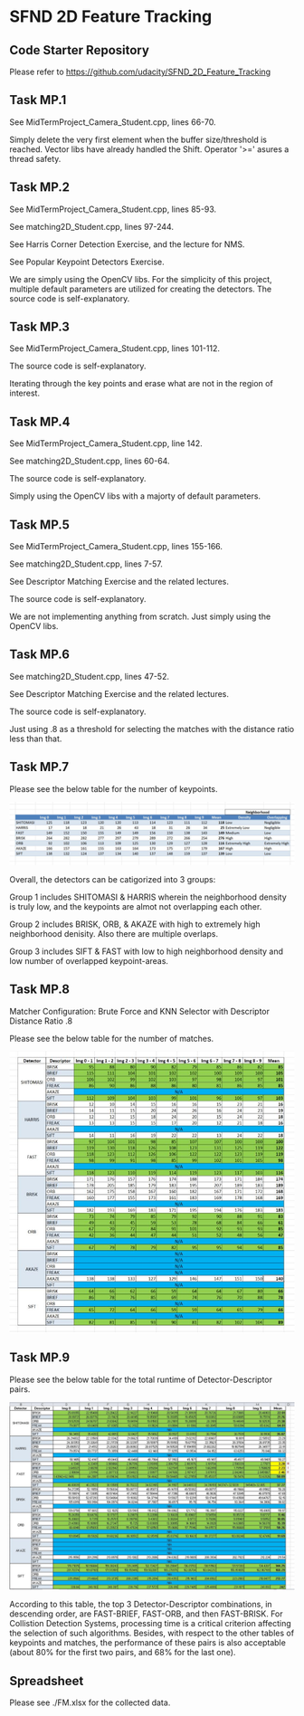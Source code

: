 # SFND 2D Feature Tracking

## Code Starter Repository
Please refer to https://github.com/udacity/SFND_2D_Feature_Tracking

## Task MP.1
See MidTermProject_Camera_Student.cpp, lines 66-70.

Simply delete the very first element when the buffer size/threshold is reached. Vector libs have already handled the Shift. Operator '>=' asures a thread safety.

## Task MP.2
See MidTermProject_Camera_Student.cpp, lines 85-93.

See matching2D_Student.cpp, lines 97-244.

See Harris Corner Detection Exercise, and the lecture for NMS.

See Popular Keypoint Detectors Exercise.

We are simply using the OpenCV libs. For the simplicity of this project, multiple default parameters are utilized for creating the detectors. The source code is self-explanatory.

## Task MP.3
See MidTermProject_Camera_Student.cpp, lines 101-112.

The source code is self-explanatory.

Iterating through the key points and erase what are not in the region of interest.

## Task MP.4
See MidTermProject_Camera_Student.cpp, line 142.

See matching2D_Student.cpp, lines 60-64.

The source code is self-explanatory.

Simply using the OpenCV libs with a majorty of default parameters.

## Task MP.5

See MidTermProject_Camera_Student.cpp, lines 155-166.

See matching2D_Student.cpp, lines 7-57.

See Descriptor Matching Exercise and the related lectures.

The source code is self-explanatory.

We are not implementing anything from scratch. Just simply using the OpenCV libs.

## Task MP.6
See matching2D_Student.cpp, lines 47-52.

See Descriptor Matching Exercise and the related lectures.

The source code is self-explanatory.

Just using .8 as a threshold for selecting the matches with the distance ratio less than that. 

## Task MP.7
Please see the below table for the number of keypoints.

<img src="images/2DFM1.JPG"/>

Overall, the detectors can be catigorized into 3 groups:

Group 1 includes SHITOMASI & HARRIS wherein the neighborhood density is truly low, and the keypoints are almot not overlapping each other.

Group 2 includes BRISK, ORB, & AKAZE with high to extremely high neighborhood denisity. Also there are multiple overlaps. 

Group 3 includes SIFT & FAST with low to high neighborhood density and low number of overlapped keypoint-areas.


## Task MP.8
Matcher Configuration: Brute Force and KNN Selector with Descriptor Distance Ratio .8

Please see the below table for the number of matches.

<img src="images/2DFM2.JPG"/>

## Task MP.9
Please see the below table for the total runtime of Detector-Descriptor pairs. 

<img src="images/2DFM3.JPG"/>

According to this table, the top 3 Detector-Descriptor combinations, in descending order, are FAST-BRIEF, FAST-ORB, and then FAST-BRISK. For Collistion Detection Systems, processing time is a critical criterion affecting the selection of such algorithms. Besides, with respect to the other tables of keypoints and matches, the performance of these pairs is also acceptable (about 80% for the first two pairs, and 68% for the last one). 

## Spreadsheet 
Please see ./FM.xlsx for the collected data.
